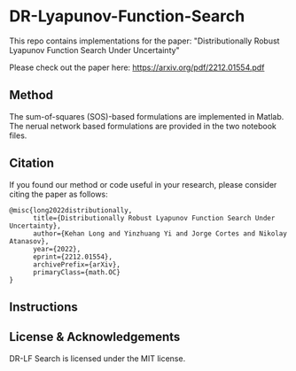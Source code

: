 # DR-Lyapunov-Function-Search
This repo contains implementations for the paper: "Distributionally Robust Lyapunov Function Search Under Uncertainty"

Please check out the paper here: https://arxiv.org/pdf/2212.01554.pdf

## Method
The sum-of-squares (SOS)-based formulations are implemented in Matlab. The nerual network based formulations are provided in the two notebook files.  

## Citation

If you found our method or code useful in your research, please consider citing the paper as follows:

```
@misc{long2022distributionally,
      title={Distributionally Robust Lyapunov Function Search Under Uncertainty}, 
      author={Kehan Long and Yinzhuang Yi and Jorge Cortes and Nikolay Atanasov},
      year={2022},
      eprint={2212.01554},
      archivePrefix={arXiv},
      primaryClass={math.OC}
}
```

## Instructions

## License & Acknowledgements

DR-LF Search is licensed under the MIT license. 
